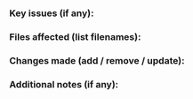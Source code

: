 ### Key issues (if any):


### Files affected (list filenames): 


### Changes made (add / remove / update): 


### Additional notes (if any): 
